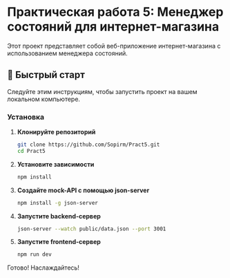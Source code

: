 # Практическая работа 5: Менеджер состояний для интернет-магазина

Этот проект представляет собой веб-приложение интернет-магазина с использованием менеджера состояний.

## 🚀 Быстрый старт

Следуйте этим инструкциям, чтобы запустить проект на вашем локальном компьютере.

### Установка

1. **Клонируйте репозиторий**
   ```bash
   git clone https://github.com/Sopirm/Pract5.git
   cd Pract5
2. **Установите зависимости**
   ```bash
   npm install
3. **Создайте mock-API с помощью json-server**
   ```bash
   npm install -g json-server 
4. **Запустите backend-сервер**
   ```bash
   json-server --watch public/data.json --port 3001
5. **Запустите frontend-сервер**
   ```bash
   npm run dev
Готово! Наслаждайтесь!
